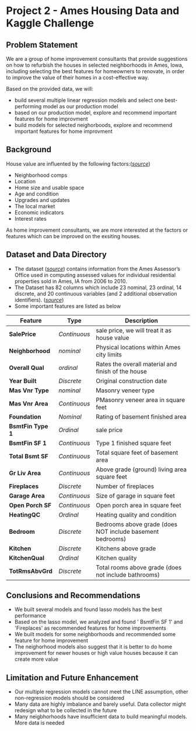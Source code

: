 # Project 2 - Ames Housing Data and Kaggle Challenge

## Problem Statement
We are a group of home improvement consultants that provide suggestions on how to refurbish the houses in selected neighborhoods in Ames, Iowa, including selecting the best features for homeowners to renovate, in order to improve the value of their homes in a cost-effective way.

Based on the provided data, we will:
- build several multiple linear regression models and select one best-performing model as our production model
- based on our production model, explore and recommend important features for home improvment
- build models for selected neighorboods, explore and recommend important features for home improvment

## Background
House value are influented by the following factors:([*source*](https://www.opendoor.com/w/blog/factors-that-influence-home-value))
- Neighborhood comps
- Location
- Home size and usable space
- Age and condition
- Upgrades and updates
- The local market
- Economic indicators
- Interest rates

As home improvement consultants, we are more interested at the factors or features which can be improved on the exsiting houses. 

## Dataset and Data Directory
- The dataset  ([*source*](https://www.kaggle.com/competitions/dsi-us-11-project-2-regression-challenge/data)) contains information from the Ames Assessor’s Office used in computing assessed values for individual residential properties sold in Ames, IA from 2006 to 2010.
- The Dataset has 82 columns which include 23 nominal, 23 ordinal, 14 discrete, and 20 continuous variables (and 2 additional observation identifiers). ([*source*](http://jse.amstat.org/v19n3/decock/DataDocumentation.txt))
- Some important features are listed as below 


|Feature|Type|Description|
|---|---|---|
|**SalePrice**|*Continuous*|sale price, we will treat it as house value| 
|**Neighborhood**|*nominal*|Physical locations within Ames city limits|
|**Overall Qual**|*ordinal*|Rates the overall material and finish of the house|
|**Year Built**|*Discrete*|Original construction date|
|**Mas Vnr Type**|*nominal*|Masonry veneer type|
|**Mas Vnr Area**|*Continuous*|PMasonry veneer area in square feet|
|**Foundation**|*Nominal*| Rating of basement finished area|
|**BsmtFin Type 1**|*Ordinal*|sale price| 
|**BsmtFin SF 1**|*Continuous*|Type 1 finished square feet|
|**Total Bsmt SF**|*Continuous*|Total square feet of basement area|
|**Gr Liv Area**|*Continuous*|Above grade (ground) living area square feet|
|**Fireplaces**|*Discrete*|Number of fireplaces|
|**Garage Area**|*Continuous*|Size of garage in square feet|
|**Open Porch SF**|*Continuous*| Open porch area in square feet|
|**HeatingQC**|*Ordinal*|Heating quality and condition|
|**Bedroom**|*Discrete*|Bedrooms above grade (does NOT include basement bedrooms)|
|**Kitchen**|*Discrete*|Kitchens above grade|
|**KitchenQual**|*Ordinal*|Kitchen quality|
|**TotRmsAbvGrd**|*Discrete*|Total rooms above grade (does not include bathrooms)|

## Conclusions and Recommendations
- We built several models and found lasso models has the best performance
- Based on the lasso model, we analyzed and found ' BsmtFin SF 1' and 'Fireplaces' as recommended features for home improvements
- We built models for some neighborhoods and recommended some feature for home improvement
- The neighorhood models also suggest that it is better to do home improvement for newer houses or high value houses because it can create more value
## Limitation and Future Enhancement
- Our multiple regression models cannot meet the LINE assumption, other non-regression models should be considered
- Many data are highly imbalance and barely useful. Data collector might redesign what to be collected in the future
- Many neigbhorhoods have insufficient data to build meaningful models. More data is needed
